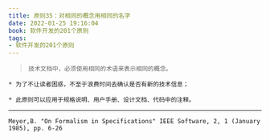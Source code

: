 ```yaml
---
title: 原则35：对相同的概念用相同的名字
date: 2022-01-25 19:16:04
book: 软件开发的201个原则
tags:
- 软件开发的201个原则
---
```


> `技术文档中，必须使用相同的术语来表示相同的概念。`



    * 为了不让读者困惑，不至于浪费时间去确认是否有新的技术信息；
    
    * 此原则可以应用于规格说明、用户手册、设计文档、代码中的注释。

---

`Meyer,B. "On Formalism in Specifications" IEEE Software, 2, 1 (January 1985), pp. 6-26`